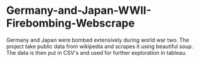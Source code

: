 # Germany-and-Japan-WWII-Firebombing-Webscrape


Germany and Japan were bombed extensively during world war two. 
The project take public data from wikipedia and scrapes it using beautiful soup. 
The data is then put in CSV's and used for further exploration in tableau. 
